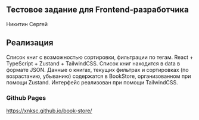 ## Тестовое задание для Frontend-разработчика
  Никитин Сергей  
## Реализация
  Список книг с возможностью сортировки, фильтрации по тегам. 
  React + TypeScript + Zustand + TailwindCSS.
  Список книг находится в data в формате JSON.
  Данные о книгах, текущих фильтрах и сортировках (по возрастанию, убыванию) содержатся в BookStore, организованном при помощи Zustand.
  Интерфейс реализован при помощи TailwindCSS.
### Github Pages
https://xnksc.github.io/book-store/

